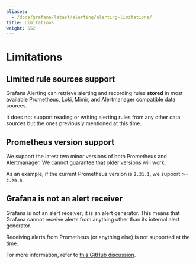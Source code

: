 ```yaml
---
aliases:
  - /docs/grafana/latest/alerting/alerting-limitations/
title: Limitations
weight: 552
---
```


# Limitations

## Limited rule sources support

Grafana Alerting can retrieve alerting and recording rules **stored** in most available Prometheus, Loki, Mimir, and Alertmanager compatible data sources.

It does not support reading or writing alerting rules from any other data sources but the ones previously mentioned at this time.

## Prometheus version support

We support the latest two minor versions of both Prometheus and Alertmanager. We cannot guarantee that older versions will work.

As an example, if the current Prometheus version is `2.31.1`, we support >= `2.29.0`.

## Grafana is not an alert receiver

Grafana is not an alert receiver; it is an alert generator. This means that Grafana cannot receive alerts from anything other than its internal alert generator.

Receiving alerts from Prometheus (or anything else) is not supported at the time.

For more information, refer to [this GitHub discussion](https://github.com/grafana/grafana/discussions/45773).
